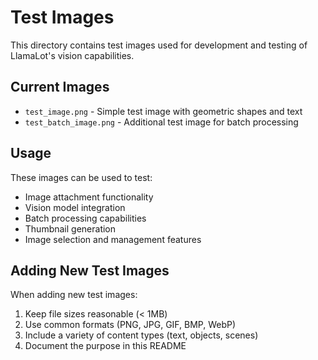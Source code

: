 # Test Images

This directory contains test images used for development and testing of LlamaLot's vision capabilities.

## Current Images

- `test_image.png` - Simple test image with geometric shapes and text
- `test_batch_image.png` - Additional test image for batch processing

## Usage

These images can be used to test:

- Image attachment functionality
- Vision model integration
- Batch processing capabilities
- Thumbnail generation
- Image selection and management features

## Adding New Test Images

When adding new test images:

1. Keep file sizes reasonable (< 1MB)
2. Use common formats (PNG, JPG, GIF, BMP, WebP)
3. Include a variety of content types (text, objects, scenes)
4. Document the purpose in this README
